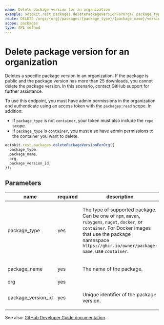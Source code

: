 ```yaml
---
name: Delete package version for an organization
example: octokit.rest.packages.deletePackageVersionForOrg({ package_type, package_name, org, package_version_id })
route: DELETE /orgs/{org}/packages/{package_type}/{package_name}/versions/{package_version_id}
scope: packages
type: API method
---
```


# Delete package version for an organization

Deletes a specific package version in an organization. If the package is public and the package version has more than 25 downloads, you cannot delete the package version. In this scenario, contact GitHub support for further assistance.

To use this endpoint, you must have admin permissions in the organization and authenticate using an access token with the `packages:read` scope. In addition:

- If `package_type` is not `container`, your token must also include the `repo` scope.
- If `package_type` is `container`, you must also have admin permissions to the container you want to delete.

```js
octokit.rest.packages.deletePackageVersionForOrg({
  package_type,
  package_name,
  org,
  package_version_id,
});
```

## Parameters

<table>
  <thead>
    <tr>
      <th>name</th>
      <th>required</th>
      <th>description</th>
    </tr>
  </thead>
  <tbody>
    <tr><td>package_type</td><td>yes</td><td>

The type of supported package. Can be one of `npm`, `maven`, `rubygems`, `nuget`, `docker`, or `container`. For Docker images that use the package namespace `https://ghcr.io/owner/package-name`, use `container`.

</td></tr>
<tr><td>package_name</td><td>yes</td><td>

The name of the package.

</td></tr>
<tr><td>org</td><td>yes</td><td>

</td></tr>
<tr><td>package_version_id</td><td>yes</td><td>

Unique identifier of the package version.

</td></tr>
  </tbody>
</table>

See also: [GitHub Developer Guide documentation](https://docs.github.com/rest/reference/packages#delete-a-package-version-for-an-organization).
